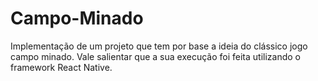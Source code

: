 # Campo-Minado
Implementação de um projeto que tem por base a ideia do clássico jogo campo minado. Vale salientar que a sua execução foi feita utilizando o framework React Native. 
